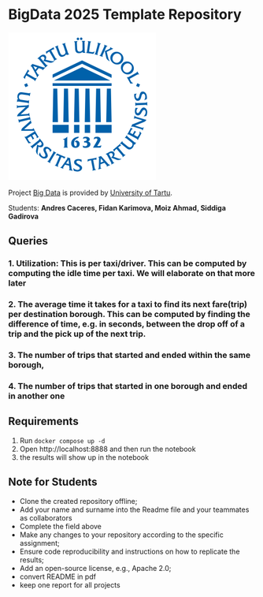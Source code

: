 # BigData 2025 Template Repository

![TartuLogo](./images/logo_ut_0.png)

Project [Big Data](https://courses.cs.ut.ee/2025/bdm/spring/Main/HomePage) is provided by [University of Tartu](https://courses.cs.ut.ee/).

Students: **Andres Caceres, Fidan Karimova, Moiz Ahmad, Siddiga Gadirova**

## Queries 
### 1. Utilization: This is per taxi/driver. This can be computed by computing the idle time per taxi. We will elaborate on that more later

### 2. The average time it takes for a taxi to find its next fare(trip) per destination borough. This can be computed by finding the difference of time, e.g. in seconds, between the drop off of a trip and the pick up of the next trip.

### 3. The number of trips that started and ended within the same borough,

### 4. The number of trips that started in one borough and ended in another one

## Requirements
1. Run `docker compose up -d`
2. Open http://localhost:8888 and then run the notebook
3. the results will show up in the notebook

## Note for Students

* Clone the created repository offline;
* Add your name and surname into the Readme file and your teammates as collaborators
* Complete the field above 
* Make any changes to your repository according to the specific assignment;
* Ensure code reproducibility and instructions on how to replicate the results;
* Add an open-source license, e.g., Apache 2.0;
* convert README in pdf
* keep one report for all projects
